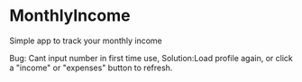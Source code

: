 # MonthlyIncome
Simple app to track your monthly income 

Bug: Cant input number in first time use, Solution:Load profile again, or click a "income" or "expenses" button to refresh. 
